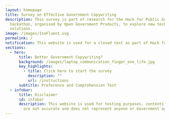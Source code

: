 ```yaml
---
layout: homepage
title: Survey on Effective Government Copywriting
description: This survey is part of research for the Hack for Public Good
  hackathon, organised by Open Government Products, to explore new tech
  solutions.
image: /images/IsoFluent.svg
permalink: /
notification: This website is used for a closed test as part of Hack for Public Good 2025
sections:
  - hero:
      title: Better Government Copywriting?
      background: /images/laptop_communication_finger_one_life.jpg
      key_highlights:
        - title: Click here to start the survey
          description: ""
          url: /instructions
      subtitle: Preference and Comprehension Test
  - infobar:
      title: Disclaimer
      id: infobar
      description: This website is used for testing purposes, contents of this page
        are not accurate and does not represent anyone or Government agency.
---
```

